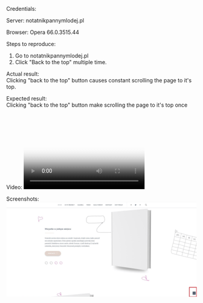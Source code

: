 Credentials:  

Server: notatnikpannymlodej.pl  

Browser: Opera 66.0.3515.44

Steps to reproduce:
1. Go to notatnikpannymlodej.pl  
2. Click "Back to the top" multiple time.

Actual result:  
Clicking "back to the top" button causes constant scrolling the page to it's top.

Expected result:  
Clicking "back to the top" button make scrolling the page to it's top once

Video: 
<video src="video/Back_to_the_top_site_libtheora.ogv" poster="poster.jpg" width="320" height="200" controls preload></video>

Screenshots:  
<img src="img/Back_to_the_top_site.png">
